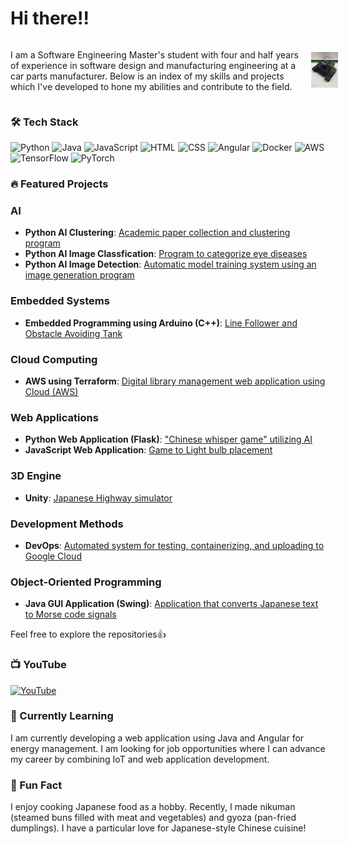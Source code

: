 # Hi there!!

<div style="display: flex; align-items: center;">
  <div>
    <p>
      I am a Software Engineering Master's student with four and half years of experience in software design and manufacturing engineering at a car parts manufacturer. Below is an index of my skills and projects which I've developed to hone my abilities and contribute to the field.
    </p>
  </div>
  <div>
    <img src="https://raw.githubusercontent.com/Tamago55/Line-Follower-Obstacle-Avoiding/main/pic/tank.JPG" width="150" alt="Tank Image" style="margin-left: 20px;"/>
  </div>
</div>

### 🛠️ Tech Stack
![Python](https://img.shields.io/badge/Python-3776AB?style=for-the-badge&logo=python&logoColor=white)
![Java](https://img.shields.io/badge/Java-007396?style=for-the-badge&logo=java&logoColor=white)
![JavaScript](https://img.shields.io/badge/JavaScript-F7DF1E?style=for-the-badge&logo=javascript&logoColor=black)
![HTML](https://img.shields.io/badge/HTML5-E34F26?style=for-the-badge&logo=html5&logoColor=white)
![CSS](https://img.shields.io/badge/CSS3-1572B6?style=for-the-badge&logo=css3&logoColor=white)
![Angular](https://img.shields.io/badge/Angular-DD0031?style=for-the-badge&logo=angular&logoColor=white)
![Docker](https://img.shields.io/badge/Docker-2496ED?style=for-the-badge&logo=docker&logoColor=white)
![AWS](https://img.shields.io/badge/Amazon_AWS-232F3E?style=for-the-badge&logo=amazon-aws&logoColor=white)
![TensorFlow](https://img.shields.io/badge/TensorFlow-FF6F00?style=for-the-badge&logo=tensorflow&logoColor=white)
![PyTorch](https://img.shields.io/badge/PyTorch-EE4C2C?style=for-the-badge&logo=pytorch&logoColor=white)

### 🔥 Featured Projects
### AI
- **Python AI Clustering**: [Academic paper collection and clustering program](https://github.com/Tamago55/AI-PaperMiner)
- **Python AI Image Classfication**: [Program to categorize eye diseases](https://github.com/Tamago55/AI-Image-Classfication-of-Eye-Disease)
- **Python AI Image Detection**: [Automatic model training system using an image generation program](https://github.com/Tamago55/Automatic-model-training-with-Image-generation)

### Embedded Systems
- **Embedded Programming using Arduino (C++)**: [Line Follower and Obstacle Avoiding Tank](https://github.com/Tamago55/Line-Follower-Obstacle-Avoiding)

### Cloud Computing
- **AWS using Terraform**: [Digital library management web application using Cloud (AWS)](https://github.com/Tamago55/Digital-Library-Management)

### Web Applications
- **Python Web Application (Flask)**: ["Chinese whisper game" utilizing AI](https://github.com/Tamago55/ChineseWhispersDL)
- **JavaScript Web Application**: [Game to Light bulb placement](https://github.com/Tamago55/Lightbulb-placement)

### 3D Engine
- **Unity**: [Japanese Highway simulator](https://github.com/Tamago55/Highway-Simulator-using-Unity)

### Development Methods
- **DevOps**: [Automated system for testing, containerizing, and uploading to Google Cloud](https://github.com/Tamago55/DevOps_uni) 

### Object-Oriented Programming
- **Java GUI Application (Swing)**: [Application that converts Japanese text to Morse code signals](https://github.com/Tamago55/Aishiteru-Signal)

Feel free to explore the repositories👍

### 📺 YouTube
[![YouTube](https://img.shields.io/badge/YouTube-FF0000?style=for-the-badge&logo=youtube&logoColor=white)](https://www.youtube.com/channel/UCdKYKAVe63WNgnUOzRXKnJQ)

### 🌱 Currently Learning
I am currently developing a web application using Java and Angular for energy management. I am looking for job opportunities where I can advance my career by combining IoT and web application development.

### 🌟 Fun Fact
I enjoy cooking Japanese food as a hobby. Recently, I made nikuman (steamed buns filled with meat and vegetables) and gyoza (pan-fried dumplings). I have a particular love for Japanese-style Chinese cuisine!
<!--
**Tamago55/Tamago55** is a ✨ _special_ ✨ repository because its `README.md` (this file) appears on your GitHub profile.

Here are some ideas to get you started:

- 🔭 I’m currently working on ...
- 🌱 I’m currently learning ...
- 👯 I’m looking to collaborate on ...
- 🤔 I’m looking for help with ...
- 💬 Ask me about ...
- 📫 How to reach me: ...
- 😄 Pronouns: ...
- ⚡ Fun fact: ...
-->

